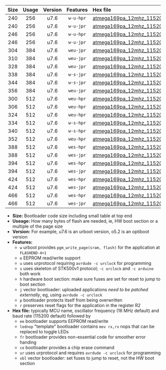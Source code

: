 |Size|Usage|Version|Features|Hex file|
|:-:|:-:|:-:|:-:|:--|
|240|256|u7.6|`w-u-hpr`|[atmega169pa_12mhz_115200bps_ur.hex](https://raw.githubusercontent.com/stefanrueger/urboot/main//atmega169pa_12mhz_115200bps_ur.hex)|
|240|256|u7.6|`w-u-jpr`|[atmega169pa_12mhz_115200bps_ur_vbl.hex](https://raw.githubusercontent.com/stefanrueger/urboot/main//atmega169pa_12mhz_115200bps_ur_vbl.hex)|
|246|256|u7.6|`w-u-hpr`|[atmega169pa_12mhz_115200bps_lednop_ur.hex](https://raw.githubusercontent.com/stefanrueger/urboot/main//atmega169pa_12mhz_115200bps_lednop_ur.hex)|
|246|256|u7.6|`w-u-jpr`|[atmega169pa_12mhz_115200bps_lednop_ur_vbl.hex](https://raw.githubusercontent.com/stefanrueger/urboot/main//atmega169pa_12mhz_115200bps_lednop_ur_vbl.hex)|
|304|384|u7.6|`weu-jpr`|[atmega169pa_12mhz_115200bps_ee_ur_vbl.hex](https://raw.githubusercontent.com/stefanrueger/urboot/main//atmega169pa_12mhz_115200bps_ee_ur_vbl.hex)|
|310|384|u7.6|`weu-jpr`|[atmega169pa_12mhz_115200bps_ee_lednop_ur_vbl.hex](https://raw.githubusercontent.com/stefanrueger/urboot/main//atmega169pa_12mhz_115200bps_ee_lednop_ur_vbl.hex)|
|328|384|u7.6|`weu-jpr`|[atmega169pa_12mhz_115200bps_ee_lednop_fr_ur_vbl.hex](https://raw.githubusercontent.com/stefanrueger/urboot/main//atmega169pa_12mhz_115200bps_ee_lednop_fr_ur_vbl.hex)|
|338|384|u7.6|`w-s-jpr`|[atmega169pa_12mhz_115200bps_vbl.hex](https://raw.githubusercontent.com/stefanrueger/urboot/main//atmega169pa_12mhz_115200bps_vbl.hex)|
|344|384|u7.6|`w-s-jpr`|[atmega169pa_12mhz_115200bps_lednop_vbl.hex](https://raw.githubusercontent.com/stefanrueger/urboot/main//atmega169pa_12mhz_115200bps_lednop_vbl.hex)|
|356|384|u7.6|`weu-jpr`|[atmega169pa_12mhz_115200bps_ee_lednop_fr_ce_ur_vbl.hex](https://raw.githubusercontent.com/stefanrueger/urboot/main//atmega169pa_12mhz_115200bps_ee_lednop_fr_ce_ur_vbl.hex)|
|300|512|u7.6|`weu-hpr`|[atmega169pa_12mhz_115200bps_ee_ur.hex](https://raw.githubusercontent.com/stefanrueger/urboot/main//atmega169pa_12mhz_115200bps_ee_ur.hex)|
|306|512|u7.6|`weu-hpr`|[atmega169pa_12mhz_115200bps_ee_lednop_ur.hex](https://raw.githubusercontent.com/stefanrueger/urboot/main//atmega169pa_12mhz_115200bps_ee_lednop_ur.hex)|
|324|512|u7.6|`weu-hpr`|[atmega169pa_12mhz_115200bps_ee_lednop_fr_ur.hex](https://raw.githubusercontent.com/stefanrueger/urboot/main//atmega169pa_12mhz_115200bps_ee_lednop_fr_ur.hex)|
|334|512|u7.6|`w-s-hpr`|[atmega169pa_12mhz_115200bps.hex](https://raw.githubusercontent.com/stefanrueger/urboot/main//atmega169pa_12mhz_115200bps.hex)|
|340|512|u7.6|`w-s-hpr`|[atmega169pa_12mhz_115200bps_lednop.hex](https://raw.githubusercontent.com/stefanrueger/urboot/main//atmega169pa_12mhz_115200bps_lednop.hex)|
|352|512|u7.6|`weu-hpr`|[atmega169pa_12mhz_115200bps_ee_lednop_fr_ce_ur.hex](https://raw.githubusercontent.com/stefanrueger/urboot/main//atmega169pa_12mhz_115200bps_ee_lednop_fr_ce_ur.hex)|
|388|512|u7.6|`wes-hpr`|[atmega169pa_12mhz_115200bps_ee.hex](https://raw.githubusercontent.com/stefanrueger/urboot/main//atmega169pa_12mhz_115200bps_ee.hex)|
|388|512|u7.6|`wes-jpr`|[atmega169pa_12mhz_115200bps_ee_vbl.hex](https://raw.githubusercontent.com/stefanrueger/urboot/main//atmega169pa_12mhz_115200bps_ee_vbl.hex)|
|394|512|u7.6|`wes-hpr`|[atmega169pa_12mhz_115200bps_ee_lednop.hex](https://raw.githubusercontent.com/stefanrueger/urboot/main//atmega169pa_12mhz_115200bps_ee_lednop.hex)|
|394|512|u7.6|`wes-jpr`|[atmega169pa_12mhz_115200bps_ee_lednop_vbl.hex](https://raw.githubusercontent.com/stefanrueger/urboot/main//atmega169pa_12mhz_115200bps_ee_lednop_vbl.hex)|
|424|512|u7.6|`wes-hpr`|[atmega169pa_12mhz_115200bps_ee_lednop_fr.hex](https://raw.githubusercontent.com/stefanrueger/urboot/main//atmega169pa_12mhz_115200bps_ee_lednop_fr.hex)|
|424|512|u7.6|`wes-jpr`|[atmega169pa_12mhz_115200bps_ee_lednop_fr_vbl.hex](https://raw.githubusercontent.com/stefanrueger/urboot/main//atmega169pa_12mhz_115200bps_ee_lednop_fr_vbl.hex)|
|466|512|u7.6|`wes-hpr`|[atmega169pa_12mhz_115200bps_ee_lednop_fr_ce.hex](https://raw.githubusercontent.com/stefanrueger/urboot/main//atmega169pa_12mhz_115200bps_ee_lednop_fr_ce.hex)|
|466|512|u7.6|`wes-jpr`|[atmega169pa_12mhz_115200bps_ee_lednop_fr_ce_vbl.hex](https://raw.githubusercontent.com/stefanrueger/urboot/main//atmega169pa_12mhz_115200bps_ee_lednop_fr_ce_vbl.hex)|

- **Size:** Bootloader code size including small table at top end
- **Useage:** How many bytes of flash are needed, ie, HW boot section or a multiple of the page size
- **Version:** For example, u7.6 is an urboot version, o5.2 is an optiboot version
- **Features:**
  + `w` urboot provides `pgm_write_page(sram, flash)` for the application at `FLASHEND-4+1`
  + `e` EEPROM read/write support
  + `u` uses urprotocol requiring `avrdude -c urclock` for programming
  + `s` uses skeleton of STK500v1 protocol; `-c urclock` and `-c arduino` both work
  + `h` hardware boot section: make sure fuses are set for reset to jump to boot section
  + `j` vector bootloader: uploaded applications *need to be patched externally*, eg, using `avrdude -c urclock`
  + `p` bootloader protects itself from being overwritten
  + `r` preserves reset flags for the application in the register R2
- **Hex file:** typically MCU name, oscillator frequency (16 MHz default) and baud rate (115200 default) followed by
  + `ee` bootloader supports EEPROM read/write
  + `lednop` "template" bootloader contains `mov rx,rx` nops that can be replaced to toggle LEDs
  + `fr` bootloader provides non-essential code for smoother error handing
  + `ce` bootloader provides a chip erase command
  + `ur` uses urprotocol and requires `avrdude -c urclock` for programming
  + `vbl` vector bootloader: set fuses to jump to reset, not the HW boot section
